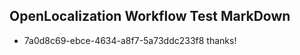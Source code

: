 ## OpenLocalization Workflow Test MarkDown

* 7a0d8c69-ebce-4634-a8f7-5a73ddc233f8 
thanks!



<!--HONumber=Feb16_HO1-->
